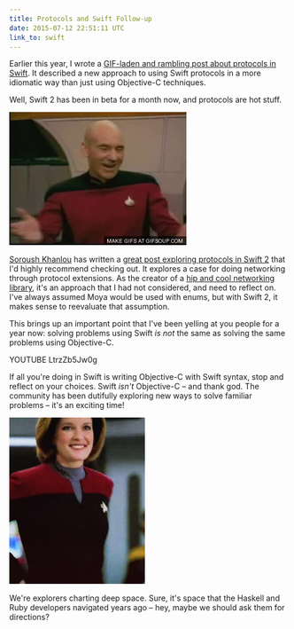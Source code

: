 ```yaml
---
title: Protocols and Swift Follow-up
date: 2015-07-12 22:51:11 UTC
link_to: swift
---
```


Earlier this year, I wrote a [GIF-laden and rambling post about protocols in Swift](https://ashfurrow.com/blog/protocols-and-swift/). It described a new approach to using Swift protocols in a more idiomatic way than just using Objective-C techniques.

Well, Swift 2 has been in beta for a month now, and protocols are hot stuff. 

<!-- more -->

![Captain Picard loves Swift 2 protocols](/img/blog/protocols-and-swift-follow-up/picard.gif)

[Soroush Khanlou](http://www.twitter.com/khanlou) has written a [great post exploring protocols in Swift 2](http://khanlou.com/2015/06/protocol-oriented-networking/) that I'd highly recommend checking out. It explores a case for doing networking through protocol extensions. As the creator of a [hip and cool networking library](https://github.com/ashfurrow/Moya), it's an approach that I had not considered, and need to reflect on. I've always assumed Moya would be used with enums, but with Swift 2, it makes sense to reevaluate that assumption. 

This brings up an important point that I've been yelling at you people for a year now: solving problems using Swift _is not_ the same as solving the same problems using Objective-C. 

YOUTUBE LtrzZb5Jw0g

If all you're doing in Swift is writing Objective-C with Swift syntax, stop and reflect on your choices. Swift _isn't_ Objective-C – and thank god. The community has been dutifully exploring new ways to solve familiar problems – it's an exciting time! 

![Go explore!](/img/blog/protocols-and-swift-follow-up/best_captain.gif)

We're explorers charting deep space. Sure, it's space that the Haskell and Ruby developers navigated years ago – hey, maybe we should ask them for directions?
